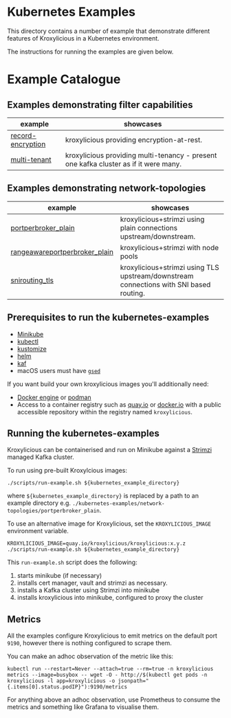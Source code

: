 # Kubernetes Examples

This directory contains a number of example that demonstrate different features of Kroxylicious
in a Kubernetes environment.

The instructions for running the examples are given below.

# Example Catalogue

## Examples demonstrating filter capabilities

| example                                                  | showcases                                                                            |
|----------------------------------------------------------|--------------------------------------------------------------------------------------|
| [record-encryption](filters/record-encryption/README.md) | kroxylicious providing encryption-at-rest.                                           |
| [multi-tenant](filters/multi-tenant/README.md)           | kroxylicious providing multi-tenancy - present one kafka cluster as if it were many. |

## Examples demonstrating network-topologies

| example                                                                                     | showcases                                                                              |
|---------------------------------------------------------------------------------------------|----------------------------------------------------------------------------------------|
| [portperbroker_plain](network-topologies/portperbroker_plain/README.md)                     | kroxylicious+strimzi using plain connections upstream/downstream.                      |
| [rangeawareportperbroker_plain](network-topologies/rangeawareportperbroker_plain/README.md) | kroxylicious+strimzi with node pools                                                   |
| [snirouting_tls](network-topologies/snirouting_tls/README.md)                               | kroxylicious+strimzi using TLS upstream/downstream connections with SNI based routing. |

## Prerequisites to run the kubernetes-examples

* [Minikube](https://minikube.sigs.k8s.io/docs/start)
* [kubectl](https://kubernetes.io/docs/tasks/tools)
* [kustomize](https://kubectl.docs.kubernetes.io/installation/kustomize/)
* [helm](https://helm.sh/docs/helm/helm_install/)
* [kaf](https://github.com/birdayz/kaf)
* macOS users must have [`gsed`](https://formulae.brew.sh/formula/gnu-sed)

If you want build your own kroxylicious images you'll additionally need:

* [Docker engine](https://docs.docker.com/engine/install) or [podman](https://podman.io/docs/installation)
* Access to a container registry such as [quay.io](https://quay.io) or [docker.io](https://docker.io) with a public
  accessible repository within the registry named `kroxylicious`.

## Running the kubernetes-examples

Kroxylicious can be containerised and run on Minikube against a [Strimzi](https://strimzi.io) managed Kafka cluster.

To run using pre-built Kroxylcious images:

```shell
./scripts/run-example.sh ${kubernetes_example_directory}
```

where `${kubernetes_example_directory}` is replaced by a path to an example directory e.g.
`./kubernetes-examples/network-topologies/portperbroker_plain`.

To use an alternative image for Kroxylicious, set the `KROXYLICIOUS_IMAGE` environment variable.

```shell
KROXYLICIOUS_IMAGE=quay.io/kroxylicious/kroxylicious:x.y.z ./scripts/run-example.sh ${kubernetes_example_directory}
```

This `run-example.sh` script does the following:

1. starts minikube (if necessary)
1. installs cert manager, vault and strimzi as necessary.
1. installs a Kafka cluster using Strimzi into minikube
1. installs kroxylicious into minikube, configured to proxy the cluster

## Metrics

All the examples configure Kroxylicious to emit metrics on the default port `9190`, however
there is nothing configured to scrape them.

You can make an adhoc observation of the metric like this:

```shell
kubectl run --restart=Never --attach=true --rm=true -n kroxylicious metrics --image=busybox -- wget -O - http://$(kubectl get pods -n kroxylicious -l app=kroxylicious -o jsonpath="{.items[0].status.podIP}"):9190/metrics
```

For anything above an adhoc observation, use Prometheus to consume the metrics and something
like Grafana to visualise them.
